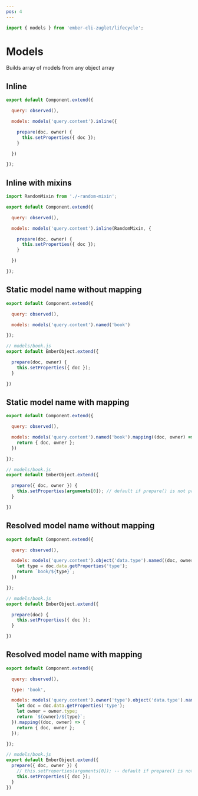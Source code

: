 ```yaml
---
pos: 4
---
```


``` javascript
import { models } from 'ember-cli-zuglet/lifecycle';
```

# Models

Builds array of models from any object array

## Inline

``` javascript
export default Component.extend({

  query: observed(),

  models: models('query.content').inline({

    prepare(doc, owner) {
      this.setProperties({ doc });
    }

  })

});
```

## Inline with mixins

``` javascript
import RandomMixin from './-random-mixin';

export default Component.extend({

  query: observed(),

  models: models('query.content').inline(RandomMixin, {

    prepare(doc, owner) {
      this.setProperties({ doc });
    }

  })

});
```

## Static model name without mapping

``` javascript
export default Component.extend({

  query: observed(),

  models: models('query.content').named('book')

});
```

``` javascript
// models/book.js
export default EmberObject.extend({

  prepare(doc, owner) {
    this.setProperties({ doc });
  }

})
```

## Static model name with mapping

``` javascript
export default Component.extend({

  query: observed(),

  models: models('query.content').named('book').mapping((doc, owner) => {
    return { doc, owner };
  })

});
```

``` javascript
// models/book.js
export default EmberObject.extend({

  prepare({ doc, owner }) {
    this.setProperties(arguments[0]); // default if prepare() is not provided
  }

})
```

## Resolved model name without mapping

``` javascript
export default Component.extend({

  query: observed(),

  models: models('query.content').object('data.type').named((doc, owner) => {
    let type = doc.data.getProperties('type');
    return `book/${type}`;
  })

});
```

``` javascript
// models/book.js
export default EmberObject.extend({

  prepare(doc) {
    this.setProperties({ doc });
  }

})
```

## Resolved model name with mapping

``` javascript
export default Component.extend({

  query: observed(),

  type: 'book',

  models: models('query.content').owner('type').object('data.type').named((doc, owner) => {
    let doc = doc.data.getProperties('type');
    let owner = owner.type;
    return `${owner}/${type}`;
  }).mapping((doc, owner) => {
    return { doc, owner };
  });

});
```

``` javascript
// models/book.js
export default EmberObject.extend({
  prepare({ doc, owner }) {
    // this.setProperties(arguments[0]); -- default if prepare() is not provided
    this.setProperties({ doc });
  }
})
```
